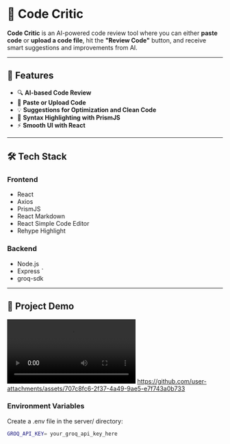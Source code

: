 # 🧠 Code Critic

**Code Critic** is an AI-powered code review tool where you can either **paste code** or **upload a code file**, hit the **"Review Code"** button, and receive smart suggestions and improvements from AI.

---

## 🚀 Features

- 🔍 **AI-based Code Review**
- 📄 **Paste or Upload Code**
- 💡 **Suggestions for Optimization and Clean Code**
- 🎨 **Syntax Highlighting with PrismJS**
- ⚡ **Smooth UI with React**

---

## 🛠️ Tech Stack

### Frontend

- React
- Axios
- PrismJS
- React Markdown
- React Simple Code Editor
- Rehype Highlight

### Backend

- Node.js
- Express `
- groq-sdk

---

## 📸 Project Demo

<video controls src="Demo.mp4" title="Code Critic Demo"></video>
https://github.com/user-attachments/assets/707c8fc6-2f37-4a49-9ae5-e7f743a0b733

### Environment Variables

Create a .env file in the server/ directory:

```bash
GROQ_API_KEY= your_groq_api_key_here
```
